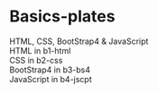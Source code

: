# Basics-plates
HTML, CSS, BootStrap4 &amp; JavaScript<br>
HTML in b1-html<br>
CSS in b2-css<br>
BootStrap4 in b3-bs4<br>
JavaScript in b4-jscpt<br>
